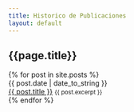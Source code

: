 ```yaml
---
title: Historico de Publicaciones
layout: default
---
```

<h2>{{page.title}}</h2>
{% for post in site.posts %}
  <div class="row">
    <div class="col-md-2">{{ post.date | date_to_string }}</div>
    <div class="col-md-10">
      <a href="{{ post.url | prepend: site.baseurl }}">{{ post.title }}</a>
      <small>{{ post.excerpt }}</small>
    </div>
  </div>
{% endfor %}